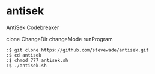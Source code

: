 # antisek
AntiSek Codebreaker

clone
ChangeDir
changeMode
runProgram

```console
:$ git clone https://github.com/stevewade/antisek.git
:$ cd antisek
:$ chmod 777 antisek.sh
:$ ./antisek.sh
```
